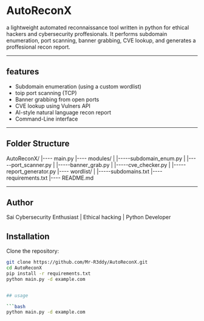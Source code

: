 # AutoReconX
a lightweight automated reconnaissance tool written in python for ethical hackers and cybersecurity proffesionals.
It performs subdomain enumeration, port scanning, banner grabbing, CVE lookup, and generates a proffesional recon report.

------

## features

- Subdomain enumeration (using a custom wordlist)
- toip port scanning (TCP)
- Banner grabbing from open ports
- CVE lookup using Vulners API
- AI-style natural language recon report
- Command-Line interface

-------

## Folder Structure

AutoReconX/
 |---- main.py
 |---- modules/
|  |-----subdomain_enum.py
|  |-----port_scanner.py
|  |-----banner_grab.py
|  |-----cve_checker.py
|  |-----report_generator.py
 |---- wordlist/
|  |-----subdomains.txt
 |---- requirements.txt
 |---- README.md

 ---------

## Author
Sai 
Cybersecurity Enthusiast | Ethical hacking | Python Developer

## Installation

Clone the repository:
```bash
git clone https://github.com/Mr-R3ddy/AutoReconX.git
cd AutoReconX
pip install -r requirements.txt
python main.py -d example.com


## usage

```bash
python main.py -d example.com

